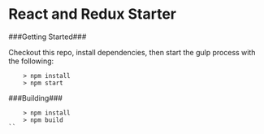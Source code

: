 # React and Redux Starter

###Getting Started###

Checkout this repo, install dependencies, then start the gulp process with the following:

```
	> npm install
	> npm start
```

###Building###

````
    > npm install
    > npm build
``
